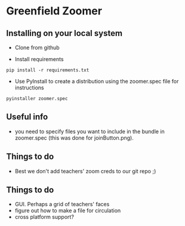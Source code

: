 # Greenfield Zoomer

## Installing on your local system

* Clone from github

* Install requirements

```pip install -r requirements.txt```

* Use PyInstall to create a distribution using the zoomer.spec file for instructions

```pyinstaller zoomer.spec```

## Useful info
* you need to specify files you want to include in the bundle in zoomer.spec (this was done for joinButton.png).

## Things to do
* Best we don't add teachers' zoom creds to our git repo ;)

## Things to do
* GUI. Perhaps a grid of teachers' faces
* figure out how to make a file for circulation
* cross platform support?